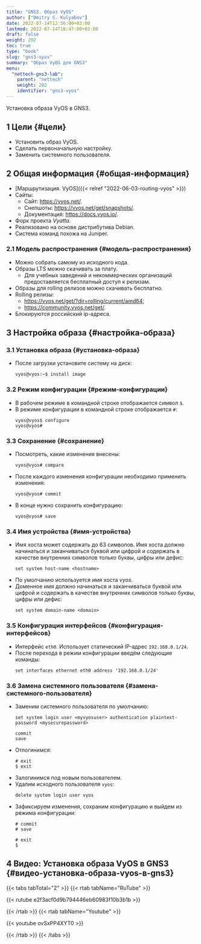 ```yaml
---
title: "GNS3. Образ VyOS"
author: ["Dmitry S. Kulyabov"]
date: 2022-07-14T12:56:00+03:00
lastmod: 2022-07-14T16:47:00+03:00
draft: false
weight: 202
toc: true
type: "book"
slug: "gns3-vyos"
summary: "Образ VyOS для GNS3"
menu:
  "nettech-gns3-lab":
    parent: "nettech"
    weight: 202
    identifier: "gns3-vyos"
---
```


Установка образа VyOS в GNS3.

<!--more-->


## <span class="section-num">1</span> Цели {#цели}

-   Установить образ VyOS.
-   Сделать первоначальную настройку.
-   Заменить системного пользователя.


## <span class="section-num">2</span> Общая информация {#общая-информация}

-   [Маршрутизация. VyOS]({{< relref "2022-06-03-routing-vyos" >}})
-   Сайты:
    -   Сайт: <https://vyos.net/>.
    -   Снепшоты: <https://vyos.net/get/snapshots/>.
    -   Документация: <https://docs.vyos.io/>.
-   Форк проекта _Vyatta_.
-   Реализовано на основе дистрибутива Debian.
-   Система команд похожа на Juniper.


### <span class="section-num">2.1</span> Модель распространения {#модель-распространения}

-   Можно собрать самому из исходного кода.
-   Образы LTS можно скачивать за плату.
    -   Для учебных заведений и некоммерческих организаций предоставляется бесплатный доступ к релизам.
-   Образы для rolling релизов можно скачивать бесплатно.
-   Rolling релизы:
    -   <https://vyos.net/get/?dir=rolling/current/amd64>;
    -   <https://community.vyos.net/get/>.
-   Блокируются российский ip-адреса.


## <span class="section-num">3</span> Настройка образа {#настройка-образа}


### <span class="section-num">3.1</span> Установка образа {#установка-образа}

-   После загрузки установите систему на диск:
    ```shell
    vyos@vyos:~$ install image
    ```


### <span class="section-num">3.2</span> Режим конфигурации {#режим-конфигурации}

-   В рабочем режиме в командной строке отображается символ `$`.
-   В режиме конфигурации в командной строке отображается `#`:
    ```shell
    vyos@vyos$ configure
    vyos@vyos#
    ```


### <span class="section-num">3.3</span> Сохранение {#сохранение}

-   Посмотреть, какие изменения внесены:
    ```shell
    vyos@vyos# compare
    ```
-   После каждого изменения конфигурации необходимо применить изменения:
    ```shell
    vyos@vyos# commit
    ```
-   В конце нужно сохранить конфигурацию:
    ```shell
    vyos@vyos# save
    ```


### <span class="section-num">3.4</span> Имя устройства {#имя-устройства}

-   Имя хоста может содержать до 63 символов. Имя хоста должно начинаться и заканчиваться буквой или цифрой и содержать в качестве внутренних символов только буквы, цифры или дефис:
    ```shell
    set system host-name <hostname>
    ```
-   По умолчанию используется имя хоста _vyos_.
-   Доменное имя должно начинаться и заканчиваться буквой или цифрой и содержать в качестве внутренних символов только буквы, цифры или дефис:
    ```shell
    set system domain-name <domain>
    ```


### <span class="section-num">3.5</span> Конфигурация интерфейсов {#конфигурация-интерфейсов}

-   Интерфейс `eth0`. Использует статический IP-адрес `192.168.0.1/24`.
-   После перехода в режим конфигурации введём следующие команды:
    ```shell
    set interfaces ethernet eth0 address '192.168.0.1/24'
    ```


### <span class="section-num">3.6</span> Замена системного пользователя {#замена-системного-пользователя}

-   Заменим системного пользователя по умолчанию:
    ```shell
    set system login user <myvyosuser> authentication plaintext-password <mysecurepassword>

    commit
    save
    ```
-   Отлогинимся:
    ```shell
    # exit
    $ exit
    ```
-   Залогинимся под новым пользователем.
-   Удалим исходного пользователя `vyos`:
    ```shell
    delete system login user vyos
    ```
-   Зафиксируем изменения, сохраним конфигурацию и выйдем из режима конфигурации:
    ```shell
    # commit
    # save

    # exit
    $
    ```


## <span class="section-num">4</span> Видео: Установка образа VyOS в GNS3 {#видео-установка-образа-vyos-в-gns3}

{{< tabs tabTotal="2" >}}
{{< rtab tabName="RuTube" >}}

{{< rutube e2f3acf0d9b794446eb60983f10b3b1b >}}

{{< /rtab >}}
{{< rtab tabName="Youtube" >}}

{{< youtube ovSxPP4XYT0 >}}

{{< /rtab >}}
{{< /tabs >}}
